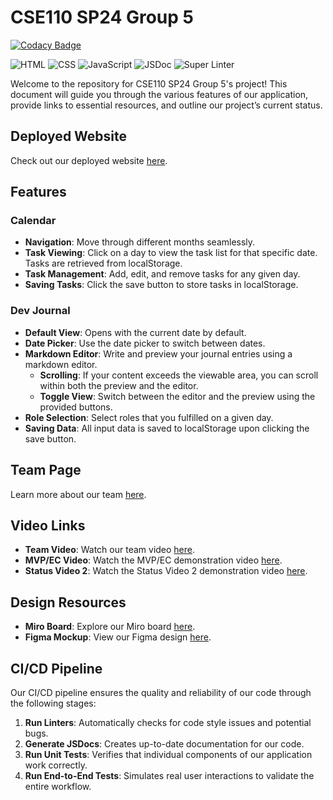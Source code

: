 # CSE110 SP24 Group 5

[![Codacy Badge](https://api.codacy.com/project/badge/Grade/ca37cf664d60428d8da9771900eae5d7)](https://app.codacy.com/gh/cse110-sp24-group5/cse110-sp24-group5?utm_source=github.com&utm_medium=referral&utm_content=cse110-sp24-group5/cse110-sp24-group5&utm_campaign=Badge_Grade)

![HTML](https://img.shields.io/badge/HTML-5E5C5C?style=for-the-badge&logo=html5)
![CSS](https://img.shields.io/badge/CSS-5E5C5C?style=for-the-badge&logo=css3)
![JavaScript](https://img.shields.io/badge/JavaScript-5E5C5C?style=for-the-badge&logo=javascript)
![JSDoc](https://img.shields.io/badge/JSDoc-5E5C5C?style=for-the-badge&logo=jsdoc)
![Super Linter](https://img.shields.io/badge/Super%20Linter-5E5C5C?style=for-the-badge&logo=github-actions)

Welcome to the repository for CSE110 SP24 Group 5's project! This document will guide you through the various features of our application, provide links to essential resources, and outline our project’s current status.

## Deployed Website

Check out our deployed website [here](https://cse110-sp24-group5.github.io/cse110-sp24-group5/source/html/index.html).

## Features

### Calendar
- **Navigation**: Move through different months seamlessly.
- **Task Viewing**: Click on a day to view the task list for that specific date. Tasks are retrieved from localStorage.
- **Task Management**: Add, edit, and remove tasks for any given day.
- **Saving Tasks**: Click the save button to store tasks in localStorage.

### Dev Journal
- **Default View**: Opens with the current date by default.
- **Date Picker**: Use the date picker to switch between dates.
- **Markdown Editor**: Write and preview your journal entries using a markdown editor.
  - **Scrolling**: If your content exceeds the viewable area, you can scroll within both the preview and the editor.
  - **Toggle View**: Switch between the editor and the preview using the provided buttons.
- **Role Selection**: Select roles that you fulfilled on a given day.
- **Saving Data**: All input data is saved to localStorage upon clicking the save button.

## Team Page

Learn more about our team [here](https://cse110-sp24-group5.github.io/cse110-sp24-group5/admin/team).

## Video Links

- **Team Video**: Watch our team video [here](https://www.youtube.com/watch?v=mqnLJw1I7lg).
- **MVP/EC Video**: Watch the MVP/EC demonstration video [here](https://youtu.be/2HepYe5-YLw).
-  **Status Video 2**: Watch the Status Video 2 demonstration video [here](https://www.youtube.com/watch?v=myacnpHmjUQ).


## Design Resources

- **Miro Board**: Explore our Miro board [here](https://miro.com/app/board/uXjVKMiOIZM=/).
- **Figma Mockup**: View our Figma design [here](https://www.figma.com/design/V6eBR6UbPtpxFRhxyXcO3T/team-5-figma-board?node-id=0%3A1&t=WDiy1Dt2cr4rP5Ny-1).

## CI/CD Pipeline

Our CI/CD pipeline ensures the quality and reliability of our code through the following stages:

1. **Run Linters**: Automatically checks for code style issues and potential bugs. 
2. **Generate JSDocs**: Creates up-to-date documentation for our code. 
3. **Run Unit Tests**: Verifies that individual components of our application work correctly. 
4. **Run End-to-End Tests**: Simulates real user interactions to validate the entire workflow. 
